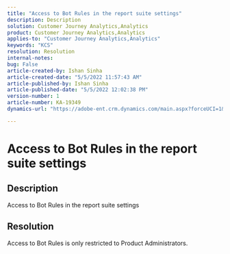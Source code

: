 ```yaml
---
title: "Access to Bot Rules in the report suite settings"
description: Description
solution: Customer Journey Analytics,Analytics
product: Customer Journey Analytics,Analytics
applies-to: "Customer Journey Analytics,Analytics"
keywords: "KCS"
resolution: Resolution
internal-notes: 
bug: False
article-created-by: Ishan Sinha
article-created-date: "5/5/2022 11:57:43 AM"
article-published-by: Ishan Sinha
article-published-date: "5/5/2022 12:02:38 PM"
version-number: 1
article-number: KA-19349
dynamics-url: "https://adobe-ent.crm.dynamics.com/main.aspx?forceUCI=1&pagetype=entityrecord&etn=knowledgearticle&id=4c74f48b-6acc-ec11-a7b5-6045bd00db25"

---
```

# Access to Bot Rules in the report suite settings

## Description

Access to Bot Rules in the report suite settings

## Resolution


Access to Bot Rules is only restricted to Product Administrators.
